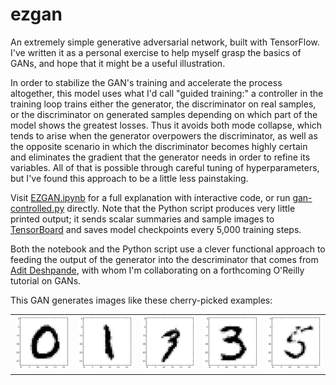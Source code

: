 # ezgan
An extremely simple generative adversarial network, built with TensorFlow. I've written it as a personal exercise to help myself grasp the basics of GANs, and hope that it might be a useful illustration.

In order to stabilize the GAN's training and accelerate the process altogether, this model uses what I'd call "guided training:" a controller in the training loop trains either the generator, the discriminator on real samples, or the discriminator on generated samples depending on which part of the model shows the greatest losses. Thus it avoids both mode collapse, which tends to arise when the generator overpowers the discriminator, as well as the opposite scenario in which the discriminator becomes highly certain and eliminates the gradient that the generator needs in order to refine its variables. All of that is possible through careful tuning of hyperparameters, but I've found this approach to be a little less painstaking.

Visit [EZGAN.ipynb](EZGAN.ipynb) for a full explanation with interactive code, or run [gan-controlled.py](gan-controlled.py) directly. Note that the Python script produces very little printed output; it sends scalar summaries and sample images to [TensorBoard](https://www.tensorflow.org/how_tos/summaries_and_tensorboard/) and saves model checkpoints every 5,000 training steps.

Both the notebook and the Python script use a clever functional approach to feeding the output of the generator into the descriminator that comes from [Adit Deshpande](https://adeshpande3.github.io/), with whom I'm collaborating on a forthcoming O'Reilly tutorial on GANs.

This GAN generates images like these cherry-picked examples:

<table style="border:0">
    <tr style="border:0">
        <td style="border:0">
            <img src="images/0.png"/>
        </td>
        <td style="border:0">
            <img src="images/1.png"/>
        </td>
        <td style="border:0">
            <img src="images/3.png"/>
        </td>
        <td style="border:0">
            <img src="images/3a.png"/>
        </td>
        <td style="border:0">
            <img src="images/5.png"/>
        </td>
    </tr>
</table>
